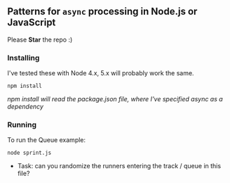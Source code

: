 ## Patterns for `async` processing in Node.js or JavaScript

Please **Star** the repo :)

### Installing

I've tested these with Node 4.x, 5.x will probably work the same.

```
npm install
```

*npm install will read the package.json file, where I've specified async as a dependency*

### Running

To run the Queue example:

```
node sprint.js
```

* Task: can you randomize the runners entering the track / queue in this file?
